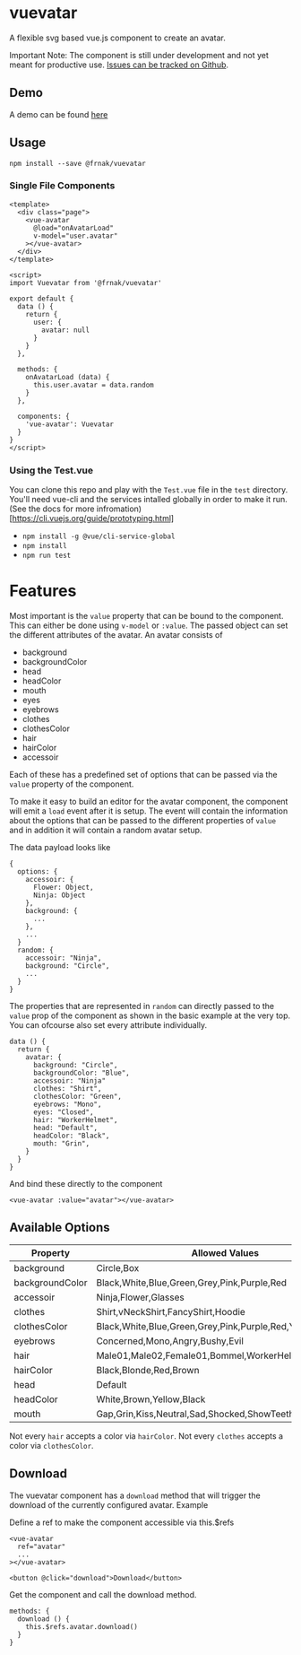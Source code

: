 # vuevatar

A flexible svg based vue.js component to create an avatar.

Important Note: The component is still under development and not yet meant for productive use. 
[Issues can be tracked on Github](https://github.com/Frankobingen/vuevatar/issues/).

## Demo

A demo can be found [here](https://vuevata.tippfehlr.de/)

## Usage

```
npm install --save @frnak/vuevatar
```

### Single File Components

```
<template>
  <div class="page">
    <vue-avatar 
      @load="onAvatarLoad" 
      v-model="user.avatar"
    ></vue-avatar>
  </div>
</template>

<script>
import Vuevatar from '@frnak/vuevatar'

export default {
  data () {
    return {
      user: {
        avatar: null
      }
    }
  },

  methods: {
    onAvatarLoad (data) {
      this.user.avatar = data.random
    }
  },

  components: {
    'vue-avatar': Vuevatar
  }
}
</script>
```

### Using the Test.vue

You can clone this repo and play with the `Test.vue` file in the `test` directory. You'll need vue-cli and the services intalled globally in order to make it run. (See the docs for more infromation)[https://cli.vuejs.org/guide/prototyping.html]

- `npm install -g @vue/cli-service-global`
- `npm install`
- `npm run test`

# Features

Most important is the `value` property that can be bound to the component. This can either be done using `v-model` or `:value`. The passed object can set the different attributes of the avatar. An avatar consists of

- background
- backgroundColor
- head
- headColor
- mouth
- eyes
- eyebrows
- clothes
- clothesColor
- hair
- hairColor
- accessoir

Each of these has a predefined set of options that can be passed via the `value` property of the component.

To make it easy to build an editor for the avatar component, the component will emit a `load` event after it is setup. The event will contain the information about the options that can be passed to the different properties of `value` and in addition it will contain a random avatar setup.

The data payload looks like

```
{
  options: {
    accessoir: {
      Flower: Object,
      Ninja: Object
    },
    background: {
      ...
    },
    ...
  }
  random: {
    accessoir: "Ninja",
    background: "Circle",
    ...
  }
}
```

The properties that are represented in `random` can directly passed to the `value` prop of the component as shown in the basic example at the very top. You can ofcourse also set every attribute individually.

```
data () {
  return {
    avatar: {
      background: "Circle",
      backgroundColor: "Blue",
      accessoir: "Ninja"
      clothes: "Shirt",
      clothesColor: "Green",
      eyebrows: "Mono",
      eyes: "Closed",
      hair: "WorkerHelmet",
      head: "Default",
      headColor: "Black",
      mouth: "Grin",
    }
  }
}
```

And bind these directly to the component

```
<vue-avatar :value="avatar"></vue-avatar>
```

## Available Options

| Property        | Allowed Values | 
| --------------- | ------------- |
| background      | Circle,Box |
| backgroundColor | Black,White,Blue,Green,Grey,Pink,Purple,Red |
| accessoir       | Ninja,Flower,Glasses |
| clothes         | Shirt,vNeckShirt,FancyShirt,Hoodie |
| clothesColor    | Black,White,Blue,Green,Grey,Pink,Purple,Red,Yellow |
| eyebrows        | Concerned,Mono,Angry,Bushy,Evil |
| hair            | Male01,Male02,Female01,Bommel,WorkerHelmet |
| hairColor       | Black,Blonde,Red,Brown |
| head            | Default |
| headColor       | White,Brown,Yellow,Black |
| mouth           | Gap,Grin,Kiss,Neutral,Sad,Shocked,ShowTeeth,Smile,Tongue |

Not every `hair` accepts a color via `hairColor`. Not every `clothes` accepts a color via `clothesColor`.

## Download

The vuevatar component has a `download` method that will trigger the download of the currently configured avatar. Example

Define a ref to make the component accessible via this.$refs

```
<vue-avatar 
  ref="avatar"
  ...
></vue-avatar>

<button @click="download">Download</button>
```

Get the component and call the download method.

```
methods: {
  download () {
    this.$refs.avatar.download()
  }
}
```